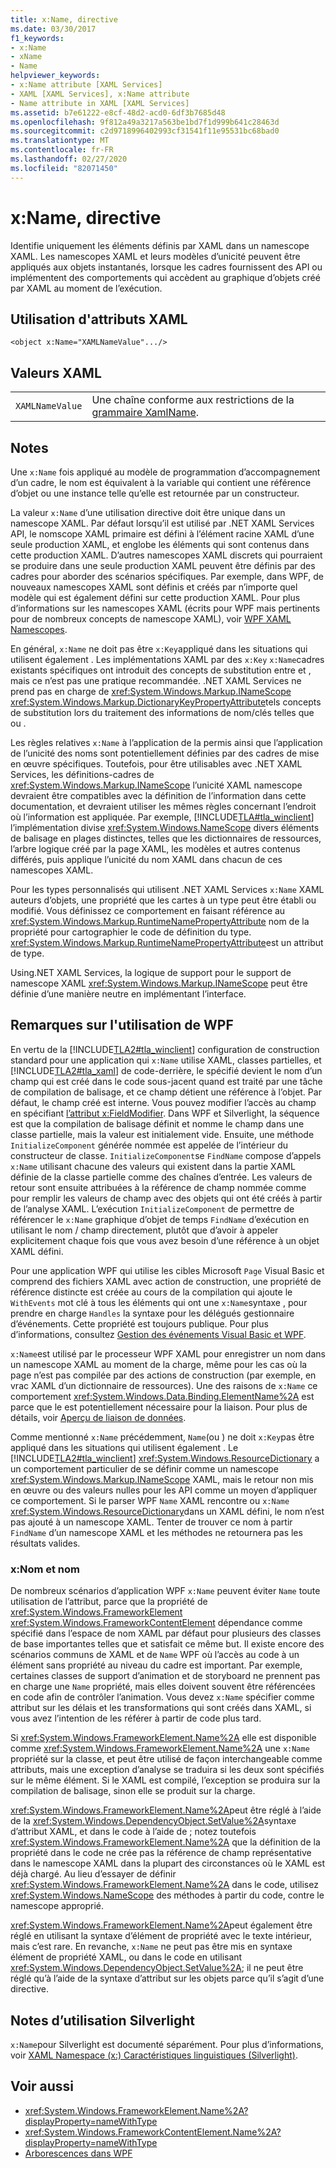 ```yaml
---
title: x:Name, directive
ms.date: 03/30/2017
f1_keywords:
- x:Name
- xName
- Name
helpviewer_keywords:
- x:Name attribute [XAML Services]
- XAML [XAML Services], x:Name attribute
- Name attribute in XAML [XAML Services]
ms.assetid: b7e61222-e8cf-48d2-acd0-6df3b7685d48
ms.openlocfilehash: 9f812a49a3217a563be1bd7f1d999b641c28463d
ms.sourcegitcommit: c2d9718996402993cf31541f11e95531bc68bad0
ms.translationtype: MT
ms.contentlocale: fr-FR
ms.lasthandoff: 02/27/2020
ms.locfileid: "82071450"
---
```

# <a name="xname-directive"></a>x:Name, directive

Identifie uniquement les éléments définis par XAML dans un namescope XAML. Les namescopes XAML et leurs modèles d’unicité peuvent être appliqués aux objets instantanés, lorsque les cadres fournissent des API ou implémentent des comportements qui accèdent au graphique d’objets créé par XAML au moment de l’exécution.

## <a name="xaml-attribute-usage"></a>Utilisation d'attributs XAML

```xaml
<object x:Name="XAMLNameValue".../>
```

## <a name="xaml-values"></a>Valeurs XAML

|||
|-|-|
|`XAMLNameValue`|Une chaîne conforme aux restrictions de la [grammaire XamlName](xamlname-grammar.md).|

## <a name="remarks"></a>Notes

Une `x:Name` fois appliqué au modèle de programmation d’accompagnement d’un cadre, le nom est équivalent à la variable qui contient une référence d’objet ou une instance telle qu’elle est retournée par un constructeur.

La valeur `x:Name` d’une utilisation directive doit être unique dans un namescope XAML. Par défaut lorsqu’il est utilisé par .NET XAML Services API, le nomscope XAML primaire est défini à l’élément racine XAML d’une seule production XAML, et englobe les éléments qui sont contenus dans cette production XAML. D’autres namescopes XAML discrets qui pourraient se produire dans une seule production XAML peuvent être définis par des cadres pour aborder des scénarios spécifiques. Par exemple, dans WPF, de nouveaux namescopes XAML sont définis et créés par n’importe quel modèle qui est également défini sur cette production XAML. Pour plus d’informations sur les namescopes XAML (écrits pour WPF mais pertinents pour de nombreux concepts de namescope XAML), voir [WPF XAML Namescopes](../../framework/wpf/advanced/wpf-xaml-namescopes.md).

En général, `x:Name` ne doit pas être `x:Key`appliqué dans les situations qui utilisent également . Les implémentations XAML par des `x:Key` `x:Name`cadres existants spécifiques ont introduit des concepts de substitution entre et , mais ce n’est pas une pratique recommandée. .NET XAML Services ne prend pas en charge de <xref:System.Windows.Markup.INameScope> <xref:System.Windows.Markup.DictionaryKeyPropertyAttribute>tels concepts de substitution lors du traitement des informations de nom/clés telles que ou .

Les règles relatives `x:Name` à l’application de la permis ainsi que l’application de l’unicité des noms sont potentiellement définies par des cadres de mise en œuvre spécifiques. Toutefois, pour être utilisables avec .NET XAML Services, les définitions-cadres de <xref:System.Windows.Markup.INameScope> l’unicité XAML namescope devraient être compatibles avec la définition de l’information dans cette documentation, et devraient utiliser les mêmes règles concernant l’endroit où l’information est appliquée. Par exemple, [!INCLUDE[TLA#tla_winclient](../../../includes/tlasharptla-winclient-md.md)] l’implémentation divise <xref:System.Windows.NameScope> divers éléments de balisage en plages distinctes, telles que les dictionnaires de ressources, l’arbre logique créé par la page XAML, les modèles et autres contenus différés, puis applique l’unicité du nom XAML dans chacun de ces namescopes XAML.

Pour les types personnalisés qui utilisent .NET XAML Services `x:Name` XAML auteurs d’objets, une propriété que les cartes à un type peut être établi ou modifié. Vous définissez ce comportement en faisant référence au <xref:System.Windows.Markup.RuntimeNamePropertyAttribute> nom de la propriété pour cartographier le code de définition du type.  <xref:System.Windows.Markup.RuntimeNamePropertyAttribute>est un attribut de type.

Using.NET XAML Services, la logique de support pour le support de namescope XAML <xref:System.Windows.Markup.INameScope> peut être définie d’une manière neutre en implémentant l’interface.

## <a name="wpf-usage-notes"></a>Remarques sur l'utilisation de WPF

En vertu de la [!INCLUDE[TLA2#tla_winclient](../../../includes/tla2sharptla-winclient-md.md)] configuration de construction standard pour une application qui `x:Name` utilise XAML, classes partielles, et [!INCLUDE[TLA2#tla_xaml](../../../includes/tla2sharptla-xaml-md.md)] de code-derrière, le spécifié devient le nom d’un champ qui est créé dans le code sous-jacent quand est traité par une tâche de compilation de balisage, et ce champ détient une référence à l’objet. Par défaut, le champ créé est interne. Vous pouvez modifier l’accès au champ en spécifiant [l’attribut x:FieldModifier](xfieldmodifier-directive.md). Dans WPF et Silverlight, la séquence est que la compilation de balisage définit et nomme le champ dans une classe partielle, mais la valeur est initialement vide. Ensuite, une méthode `InitializeComponent` générée nommée est appelée de l’intérieur du constructeur de classe. `InitializeComponent`se `FindName` compose d’appels `x:Name` utilisant chacune des valeurs qui existent dans la partie XAML définie de la classe partielle comme des chaînes d’entrée. Les valeurs de retour sont ensuite attribuées à la référence de champ nommée comme pour remplir les valeurs de champ avec des objets qui ont été créés à partir de l’analyse XAML. L’exécution `InitializeComponent` de permettre de référencer le `x:Name` graphique d’objet de temps `FindName` d’exécution en utilisant le nom / champ directement, plutôt que d’avoir à appeler explicitement chaque fois que vous avez besoin d’une référence à un objet XAML défini.

Pour une application WPF qui utilise les cibles Microsoft `Page` Visual Basic et comprend des fichiers XAML avec action de construction, une propriété de référence distincte est créée au cours de la compilation qui ajoute le `WithEvents` mot clé à tous les éléments qui ont une `x:Name`syntaxe , pour prendre en charge `Handles` la syntaxe pour les délégués gestionnaire d’événements. Cette propriété est toujours publique. Pour plus d’informations, consultez [Gestion des événements Visual Basic et WPF](../../framework/wpf/advanced/visual-basic-and-wpf-event-handling.md).

`x:Name`est utilisé par le processeur WPF XAML pour enregistrer un nom dans un namescope XAML au moment de la charge, même pour les cas où la page n’est pas compilée par des actions de construction (par exemple, en vrac XAML d’un dictionnaire de ressources). Une des raisons de `x:Name` ce comportement <xref:System.Windows.Data.Binding.ElementName%2A> est parce que le est potentiellement nécessaire pour la liaison. Pour plus de détails, voir [Aperçu de liaison de données](../data/data-binding-overview.md).

Comme mentionné `x:Name` précédemment, `Name`(ou ) ne doit `x:Key`pas être appliqué dans les situations qui utilisent également . Le [!INCLUDE[TLA2#tla_winclient](../../../includes/tla2sharptla-winclient-md.md)] <xref:System.Windows.ResourceDictionary> a un comportement particulier de se définir comme un namescope <xref:System.Windows.Markup.INameScope> XAML, mais le retour non mis en œuvre ou des valeurs nulles pour les API comme un moyen d’appliquer ce comportement. Si le parser WPF `Name` XAML rencontre ou `x:Name` <xref:System.Windows.ResourceDictionary>dans un XAML défini, le nom n’est pas ajouté à un namescope XAML. Tenter de trouver ce nom à partir `FindName` d’un namescope XAML et les méthodes ne retournera pas les résultats valides.

### <a name="xname-and-name"></a>x:Nom et nom

De nombreux scénarios d’application WPF `x:Name` peuvent éviter `Name` toute utilisation de l’attribut, parce que la propriété de <xref:System.Windows.FrameworkElement> <xref:System.Windows.FrameworkContentElement> dépendance comme spécifié dans l’espace de nom XAML par défaut pour plusieurs des classes de base importantes telles que et satisfait ce même but. Il existe encore des scénarios communs de XAML et de `Name` WPF où l’accès au code à un élément sans propriété au niveau du cadre est important. Par exemple, certaines classes de support d’animation et de storyboard ne prennent pas en charge une `Name` propriété, mais elles doivent souvent être référencées en code afin de contrôler l’animation. Vous devez `x:Name` spécifier comme attribut sur les délais et les transformations qui sont créés dans XAML, si vous avez l’intention de les référer à partir de code plus tard.

Si <xref:System.Windows.FrameworkElement.Name%2A> elle est disponible comme <xref:System.Windows.FrameworkElement.Name%2A> une `x:Name` propriété sur la classe, et peut être utilisé de façon interchangeable comme attributs, mais une exception d’analyse se traduira si les deux sont spécifiés sur le même élément. Si le XAML est compilé, l’exception se produira sur la compilation de balisage, sinon elle se produit sur la charge.

<xref:System.Windows.FrameworkElement.Name%2A>peut être réglé à l’aide de la <xref:System.Windows.DependencyObject.SetValue%2A>syntaxe d’attribut XAML, et dans le code à l’aide de ; notez toutefois <xref:System.Windows.FrameworkElement.Name%2A> que la définition de la propriété dans le code ne crée pas la référence de champ représentative dans le namescope XAML dans la plupart des circonstances où le XAML est déjà chargé. Au lieu d’essayer de définir <xref:System.Windows.FrameworkElement.Name%2A> dans le code, utilisez <xref:System.Windows.NameScope> des méthodes à partir du code, contre le namescope approprié.

<xref:System.Windows.FrameworkElement.Name%2A>peut également être réglé en utilisant la syntaxe d’élément de propriété avec le texte intérieur, mais c’est rare. En revanche, `x:Name` ne peut pas être mis en syntaxe élément de propriété XAML, ou dans le code en utilisant <xref:System.Windows.DependencyObject.SetValue%2A>; il ne peut être réglé qu’à l’aide de la syntaxe d’attribut sur les objets parce qu’il s’agit d’une directive.

## <a name="silverlight-usage-notes"></a>Notes d’utilisation Silverlight

`x:Name`pour Silverlight est documenté séparément. Pour plus d’informations, voir [XAML Namespace (x:) Caractéristiques linguistiques (Silverlight)](https://docs.microsoft.com/previous-versions/windows/silverlight/dotnet-windows-silverlight/cc188995(v=vs.95)).

## <a name="see-also"></a>Voir aussi

- <xref:System.Windows.FrameworkElement.Name%2A?displayProperty=nameWithType>
- <xref:System.Windows.FrameworkContentElement.Name%2A?displayProperty=nameWithType>
- [Arborescences dans WPF](../../framework/wpf/advanced/trees-in-wpf.md)
